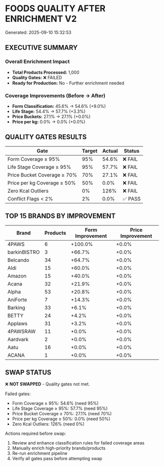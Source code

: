 # FOODS QUALITY AFTER ENRICHMENT V2
Generated: 2025-09-10 15:32:53

## EXECUTIVE SUMMARY

### Overall Enrichment Impact
- **Total Products Processed:** 1,000
- **Quality Gates:** ❌ FAILED
- **Ready for Production:** No - Further enrichment needed

### Coverage Improvements (Before → After)
- **Form Classification:** 45.6% → 54.6% (+9.0%)
- **Life Stage:** 54.4% → 57.7% (+3.3%)
- **Price Buckets:** 27.1% → 27.1% (+0.0%)
- **Price per kg:** 0.0% → 0.0% (+0.0%)

## QUALITY GATES RESULTS

| Gate | Target | Actual | Status |
|------|--------|--------|--------|
| Form Coverage ≥ 95% | 95% | 54.6% | ❌ FAIL |
| Life Stage Coverage ≥ 95% | 95% | 57.7% | ❌ FAIL |
| Price Bucket Coverage ≥ 70% | 70% | 27.1% | ❌ FAIL |
| Price per kg Coverage ≥ 50% | 50% | 0.0% | ❌ FAIL |
| Zero Kcal Outliers | 0% | 126% | ❌ FAIL |
| Conflict Flags < 2% | 2% | 0.0% | ✅ PASS |

## TOP 15 BRANDS BY IMPROVEMENT

| Brand | Products | Form Improvement | Price Improvement |
|-------|----------|------------------|-------------------|
| 4PAWS | 6 | +100.0% | +0.0% |
| barkinBISTRO | 3 | +66.7% | +0.0% |
| Belcando | 34 | +64.7% | +0.0% |
| Aldi | 15 | +60.0% | +0.0% |
| Amazon | 15 | +40.0% | +0.0% |
| Acana | 32 | +21.9% | +0.0% |
| Alpha | 53 | +20.8% | +0.0% |
| AniForte | 7 | +14.3% | +0.0% |
| Barking | 33 | +6.1% | +0.0% |
| BETTY | 24 | +4.2% | +0.0% |
| Applaws | 31 | +3.2% | +0.0% |
| 4PAWSRAW | 11 | +0.0% | +0.0% |
| Aardvark | 2 | +0.0% | +0.0% |
| Aatu | 16 | +0.0% | +0.0% |
| ACANA | 1 | +0.0% | +0.0% |

## SWAP STATUS

❌ **NOT SWAPPED** - Quality gates not met.

Failed gates:
- Form Coverage ≥ 95%: 54.6% (need 95%)
- Life Stage Coverage ≥ 95%: 57.7% (need 95%)
- Price Bucket Coverage ≥ 70%: 27.1% (need 70%)
- Price per kg Coverage ≥ 50%: 0.0% (need 50%)
- Zero Kcal Outliers: 126% (need 0%)

Actions required before swap:
1. Review and enhance classification rules for failed coverage areas
2. Manually enrich high-priority brands/products
3. Re-run enrichment pipeline
4. Verify all gates pass before attempting swap
